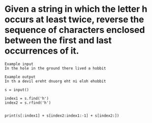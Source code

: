 # Given a string in which the letter h occurs at least twice, reverse the sequence of characters enclosed between the first and last occurrences of it.
```
Example input
In the hole in the ground there lived a hobbit

Example output
In th a devil ereht dnuorg eht ni eloh ehobbit

```

```
s = input()

index1 = s.find('h')
index2 = s.rfind('h')


print(s[:index1] + s[index2:index1:-1] + s[index2:])
```
